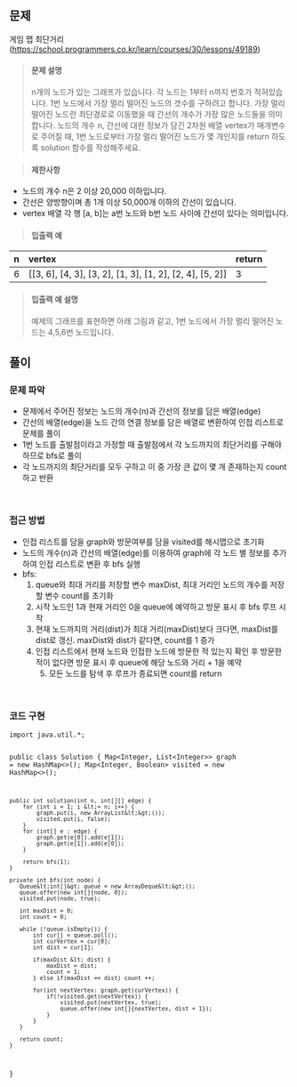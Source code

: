<h2 id="문제">문제</h2>
<p>게임 맵 최단거리(<a href="https://school.programmers.co.kr/learn/courses/30/lessons/49189">https://school.programmers.co.kr/learn/courses/30/lessons/49189</a>)</p>
<blockquote>
<h4 id="문제-설명">문제 설명</h4>
<p>n개의 노드가 있는 그래프가 있습니다. 각 노드는 1부터 n까지 번호가 적혀있습니다. 1번 노드에서 가장 멀리 떨어진 노드의 갯수를 구하려고 합니다. 가장 멀리 떨어진 노드란 최단경로로 이동했을 때 간선의 개수가 가장 많은 노드들을 의미합니다.
노드의 개수 n, 간선에 대한 정보가 담긴 2차원 배열 vertex가 매개변수로 주어질 때, 1번 노드로부터 가장 멀리 떨어진 노드가 몇 개인지를 return 하도록 solution 함수를 작성해주세요.</p>
</blockquote>
<blockquote>
<h4 id="제한사항">제한사항</h4>
</blockquote>
<ul>
<li>노드의 개수 n은 2 이상 20,000 이하입니다.</li>
<li>간선은 양방향이며 총 1개 이상 50,000개 이하의 간선이 있습니다.</li>
<li>vertex 배열 각 행 [a, b]는 a번 노드와 b번 노드 사이에 간선이 있다는 의미입니다.</li>
</ul>
<blockquote>
<h4 id="입출력-예">입출력 예</h4>
</blockquote>
<table>
<thead>
<tr>
<th align="left">n</th>
<th align="left">vertex</th>
<th align="left">return</th>
</tr>
</thead>
<tbody><tr>
<td align="left">6</td>
<td align="left">[[3, 6], [4, 3], [3, 2], [1, 3], [1, 2], [2, 4], [5, 2]]</td>
<td align="left">3</td>
</tr>
</tbody></table>
<blockquote>
<h4 id="입출력-예-설명">입출력 예 설명</h4>
<p>예제의 그래프를 표현하면 아래 그림과 같고, 1번 노드에서 가장 멀리 떨어진 노드는 4,5,6번 노드입니다.
<img alt="" src="https://velog.velcdn.com/images/gener-lst/post/542ce1b1-4fec-4b2d-a3d1-940425f0e6e8/image.PNG" /></p>
</blockquote>
<h2 id="풀이">풀이</h2>
<h3 id="문제-파악">문제 파악</h3>
<ul>
<li>문제에서 주어진 정보는 노드의 개수(n)과 간선의 정보를 담은 배열(edge)</li>
<li>간선의 배열(edge)을 노드 간의 연결 정보를 담은 배열로 변환하여 인접 리스트로 문제를 풀이</li>
<li>1번 노드를 출발점이라고 가정할 때 출발점에서 각 노드까지의 최단거리를 구해야 하므로 bfs로 풀이</li>
<li>각 노드까지의 최단거리를 모두 구하고 이 중 가장 큰 값이 몇 개 존재하는지 count하고 반환</li>
</ul>
<br />    

<h3 id="접근-방법">접근 방법</h3>
<ul>
<li>인접 리스트를 담을 graph와 방문여부를 담을 visited를 해시맵으로 초기화</li>
<li>노드의 개수(n)과 간선의 배열(edge)를 이용하여 graph에 각 노드 별 정보를 추가하여 인접 리스트로 변환 후 bfs 실행</li>
<li>bfs: <ol>
<li>queue와 최대 거리를 저장할 변수 maxDist, 최대 거리인 노드의 개수를 저장할 변수 count를 초기화</li>
<li>시작 노드인 1과 현재 거리인 0을 queue에 예약하고 방문 표시 후 bfs 루프 시작</li>
<li>현재 노드까지의 거리(dist)가 최대 거리(maxDist)보다 크다면, maxDist를 dist로 갱신. maxDist와 dist가 같다면, count를 1 증가 </li>
<li>인접 리스트에서 현재 노드와 인접한 노드에 방문한 적 있는지 확인 후 방문한 적이 없다면 방문 표시 후 queue에 해당 노드와 거리 + 1을 예약<ol start="5">
<li>모든 노드를 탐색 후 루프가 종료되면 count를 return</li>
</ol>
</li>
</ol>
</li>
</ul>
<br />

<h3 id="코드-구현">코드 구현</h3>
<pre><code class="language-java">import java.util.*;

public class Solution {
    Map&lt;Integer, List&lt;Integer&gt;&gt; graph = new HashMap&lt;&gt;();
    Map&lt;Integer, Boolean&gt; visited = new HashMap&lt;&gt;();

    public int solution(int n, int[][] edge) {
        for (int i = 1; i &lt;= n; i++) {
            graph.put(i, new ArrayList&lt;&gt;());
            visited.put(i, false);
        }
        for (int[] e : edge) {
            graph.get(e[0]).add(e[1]);
            graph.get(e[1]).add(e[0]);
        }

        return bfs(1);
    }

    private int bfs(int node) {
       Queue&lt;int[]&gt; queue = new ArrayDeque&lt;&gt;();
       queue.offer(new int[]{node, 0});
       visited.put(node, true);

       int maxDist = 0;
       int count = 0;

       while (!queue.isEmpty()) {
           int cur[] = queue.poll();
           int curVertex = cur[0];
           int dist = cur[1];

           if(maxDist &lt; dist) {
               maxDist = dist;
               count = 1;
           } else if(maxDist == dist) count ++;

           for(int nextVertex: graph.get(curVertex)) {
               if(!visited.get(nextVertex)) {
                   visited.put(nextVertex, true);
                   queue.offer(new int[]{nextVertex, dist + 1});
               }
           }
       }

       return count;
    }
}</code></pre>